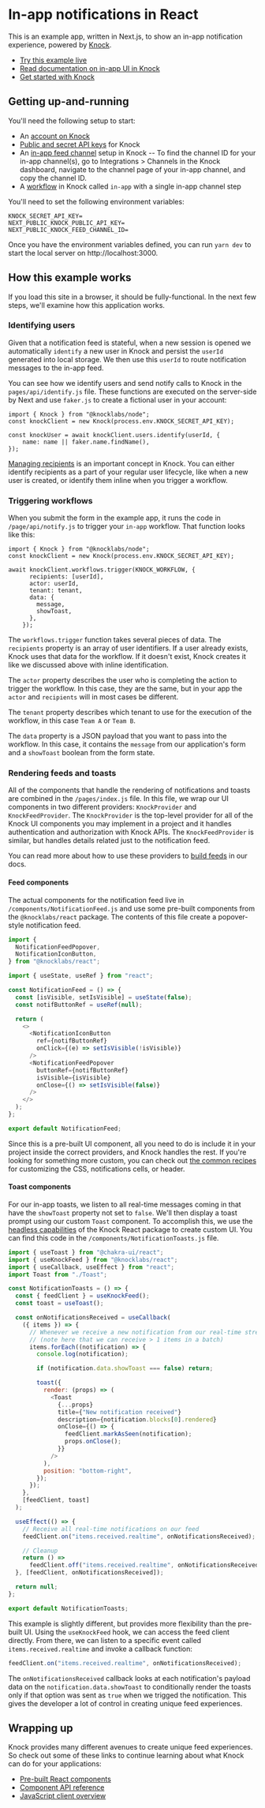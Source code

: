 # In-app notifications in React

This is an example app, written in Next.js, to show an in-app notification experience, powered by [Knock](https://knock.app).

- [Try this example live](https://knock-in-app-notifications-react.vercel.app)
- [Read documentation on in-app UI in Knock](https://docs.knock.app/in-app-ui/overview)
- [Get started with Knock](https://docs.knock.app/getting-started/quick-start)

## Getting up-and-running

You'll need the following setup to start:

- An [account on Knock](https://dashboard.knock.app)
- [Public and secret API keys](https://docs.knock.app/developer-tools/api-keys) for Knock
- An [in-app feed channel](https://docs.knock.app/integrations/in-app/knock) setup in Knock
  -- To find the channel ID for your in-app channel(s), go to Integrations > Channels in the Knock dashboard, navigate to the channel page of your in-app channel, and copy the channel ID.
- A [workflow](https://docs.knock.app/concepts/workflows) in Knock called `in-app` with a single in-app channel step

You'll need to set the following environment variables:

```
KNOCK_SECRET_API_KEY=
NEXT_PUBLIC_KNOCK_PUBLIC_API_KEY=
NEXT_PUBLIC_KNOCK_FEED_CHANNEL_ID=
```

Once you have the environment variables defined, you can run `yarn dev` to start the local server on http://localhost:3000.

## How this example works

If you load this site in a browser, it should be fully-functional. In the next few steps, we'll examine how this application works.

### Identifying users

Given that a notification feed is stateful, when a new session is opened we automatically `identify` a new user in Knock and persist the `userId` generated into local storage. We then use this `userId` to route notification messages to the in-app feed.

You can see how we identify users and send notify calls to Knock in the `pages/api/identify.js` file. These functions are executed on the server-side by Next and use `faker.js` to create a fictional user in your account:

```
import { Knock } from "@knocklabs/node";
const knockClient = new Knock(process.env.KNOCK_SECRET_API_KEY);

const knockUser = await knockClient.users.identify(userId, {
    name: name || faker.name.findName(),
});
```

[Managing recipients](https://docs.knock.app/managing-recipients/identifying-recipients) is an important concept in Knock. You can either identify recipients as a part of your regular user lifecycle, like when a new user is created, or identify them inline when you trigger a workflow.

### Triggering workflows

When you submit the form in the example app, it runs the code in `/page/api/notify.js` to trigger your `in-app` workflow. That function looks like this:

```
import { Knock } from "@knocklabs/node";
const knockClient = new Knock(process.env.KNOCK_SECRET_API_KEY);

await knockClient.workflows.trigger(KNOCK_WORKFLOW, {
      recipients: [userId],
      actor: userId,
      tenant: tenant,
      data: {
        message,
        showToast,
      },
    });
```

The `workflows.trigger` function takes several pieces of data. The `recipients` property is an array of user identifiers. If a user already exists, Knock uses that data for the workflow. If it doesn't exist, Knock creates it like we discussed above with inline identification.

The `actor` property describes the user who is completing the action to trigger the workflow. In this case, they are the same, but in your app the `actor` and `recipients` will in most cases be different.

The `tenant` property describes which tenant to use for the execution of the workflow, in this case `Team A` or `Team B`.

The `data` property is a JSON payload that you want to pass into the workflow. In this case, it contains the `message` from our application's form and a `showToast` boolean from the form state.

### Rendering feeds and toasts

All of the components that handle the rendering of notifications and toasts are combined in the `/pages/index.js` file. In this file, we wrap our UI components in two different providers: `KnockProvider` and `KnockFeedProvider`. The `KnockProvider` is the top-level provider for all of the Knock UI components you may implement in a project and it handles authentication and authorization with Knock APIs. The `KnockFeedProvider` is similar, but handles details related just to the notification feed.

You can read more about how to use these providers to [build feeds](https://docs.knock.app/in-app-ui/react/feed) in our docs.

#### Feed components

The actual components for the notification feed live in `/components/NotificationFeed.js` and use some pre-built components from the `@knocklabs/react` package. The contents of this file create a popover-style notification feed.

```javascript
import {
  NotificationFeedPopover,
  NotificationIconButton,
} from "@knocklabs/react";

import { useState, useRef } from "react";

const NotificationFeed = () => {
  const [isVisible, setIsVisible] = useState(false);
  const notifButtonRef = useRef(null);

  return (
    <>
      <NotificationIconButton
        ref={notifButtonRef}
        onClick={(e) => setIsVisible(!isVisible)}
      />
      <NotificationFeedPopover
        buttonRef={notifButtonRef}
        isVisible={isVisible}
        onClose={() => setIsVisible(false)}
      />
    </>
  );
};

export default NotificationFeed;
```

Since this is a pre-built UI component, all you need to do is include it in your project inside the correct providers, and Knock handles the rest. If you're looking for something more custom, you can check out [the common recipes](https://docs.knock.app/in-app-ui/react/feed#common-recipes) for customizing the CSS, notifications cells, or header.

#### Toast components

For our in-app toasts, we listen to all real-time messages coming in that have the `showToast` property not set to `false`. We'll then display a toast prompt using our custom `Toast` component. To accomplish this, we use the [headless capabilities](https://docs.knock.app/in-app-ui/react/custom-notifications-ui) of the Knock React package to create custom UI. You can find this code in the `/components/NotificationToasts.js` file.

```javascript
import { useToast } from "@chakra-ui/react";
import { useKnockFeed } from "@knocklabs/react";
import { useCallback, useEffect } from "react";
import Toast from "./Toast";

const NotificationToasts = () => {
  const { feedClient } = useKnockFeed();
  const toast = useToast();

  const onNotificationsReceived = useCallback(
    ({ items }) => {
      // Whenever we receive a new notification from our real-time stream, show a toast
      // (note here that we can receive > 1 items in a batch)
      items.forEach((notification) => {
        console.log(notification);

        if (notification.data.showToast === false) return;

        toast({
          render: (props) => (
            <Toast
              {...props}
              title={"New notification received"}
              description={notification.blocks[0].rendered}
              onClose={() => {
                feedClient.markAsSeen(notification);
                props.onClose();
              }}
            />
          ),
          position: "bottom-right",
        });
      });
    },
    [feedClient, toast]
  );

  useEffect(() => {
    // Receive all real-time notifications on our feed
    feedClient.on("items.received.realtime", onNotificationsReceived);

    // Cleanup
    return () =>
      feedClient.off("items.received.realtime", onNotificationsReceived);
  }, [feedClient, onNotificationsReceived]);

  return null;
};

export default NotificationToasts;
```

This example is slightly different, but provides more flexibility than the pre-built UI. Using the `useKnockFeed` hook, we can access the feed client directly. From there, we can listen to a specific event called `items.received.realtime` and invoke a callback function:

```javascript
feedClient.on("items.received.realtime", onNotificationsReceived);
```

The `onNotificationsReceived` callback looks at each notification's payload data on the `notification.data.showToast` to conditionally render the toasts only if that option was sent as `true` when we trigged the notification. This gives the developer a lot of control in creating unique feed experiences.

## Wrapping up

Knock provides many different avenues to create unique feed experiences. So check out some of these links to continue learning about what Knock can do for your applications:

- [Pre-built React components](https://docs.knock.app/in-app-ui/react/overview)
- [Component API reference](https://docs.knock.app/sdks/react/reference)
- [JavaScript client overview](https://docs.knock.app/sdks/javascript/quick-start)
